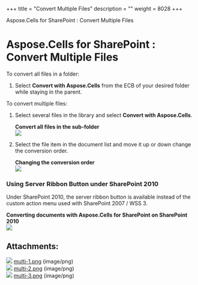 +++
title = "Convert Multiple Files" 
description = "" 
weight = 8028 
+++

Aspose.Cells for SharePoint : Convert Multiple Files  

# Aspose.Cells for SharePoint : Convert Multiple Files


To convert all files in a folder:

1.  Select **Convert with Aspose.Cells** from the ECB of your desired folder while staying in the parent.

To convert multiple files:

1.  Select several files in the library and select **Convert with Aspose.Cells**.  
      
    **Convert all files in the sub-folder**  
    ![](https://docs2.aspose.com/cells/sharepoint/attachments/6357003/6488110.png)  
      
    
2.  Select the file item in the document list and move it up or down change the conversion order.  
      
    **Changing the conversion order**  
    ![](https://docs2.aspose.com/cells/sharepoint/attachments/6357003/6488113.png)

### Using Server Ribbon Button under SharePoint 2010

Under SharePoint 2010, the server ribbon button is available instead of the custom action menu used with SharePoint 2007 / WSS 3.  
  
**Converting documents with Aspose.Cells for SharePoint on SharePoint 2010**  
![](https://docs2.aspose.com/cells/sharepoint/attachments/6357003/6488112.png)

## Attachments:

![](https://docs2.aspose.com/cells/sharepoint/images/icons/bullet_blue.gif) [multi-1.png](https://docs2.aspose.com/cells/sharepoint/attachments/6357003/6488110.png) (image/png)  
![](https://docs2.aspose.com/cells/sharepoint/images/icons/bullet_blue.gif) [multi-2.png](https://docs2.aspose.com/cells/sharepoint/attachments/6357003/6488113.png) (image/png)  
![](https://docs2.aspose.com/cells/sharepoint/images/icons/bullet_blue.gif) [multi-3.png](https://docs2.aspose.com/cells/sharepoint/attachments/6357003/6488112.png) (image/png)  

